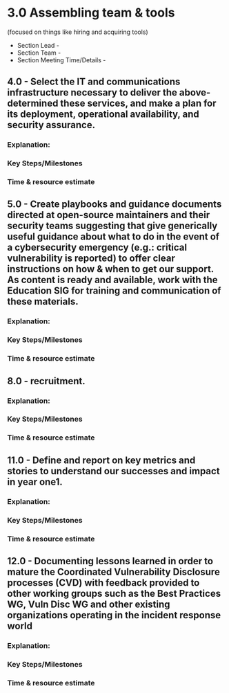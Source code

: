 # 3.0 Assembling team & tools 
(focused on things like hiring and acquiring tools)

- Section Lead - 
- Section Team - 
- Section Meeting Time/Details -



## 4.0 - Select the IT and communications infrastructure necessary to deliver the above-determined these services, and make a plan for its deployment, operational availability, and security assurance. 
### Explanation:  
### Key Steps/Milestones
### Time & resource estimate 

## 5.0 - Create playbooks and guidance documents directed at open-source maintainers and their security teams suggesting that give generically useful guidance about what to do in the event of a cybersecurity emergency (e.g.: critical vulnerability is reported) to offer clear instructions on how & when to get our support. As content is ready and available, work with the Education SIG for training and communication of these materials.
### Explanation:  
### Key Steps/Milestones
### Time & resource estimate 


## 8.0 - recruitment.
### Explanation:  
### Key Steps/Milestones
### Time & resource estimate 
 
## 11.0 - Define and report on key metrics and stories to understand our successes and impact in year one1.
### Explanation:  
### Key Steps/Milestones
### Time & resource estimate 

## 12.0 - Documenting lessons learned in order to mature the Coordinated Vulnerability Disclosure processes (CVD) with feedback provided to other working groups such as the Best Practices WG, Vuln Disc WG and other existing organizations operating in the incident response world
### Explanation:  
### Key Steps/Milestones
### Time & resource estimate 

